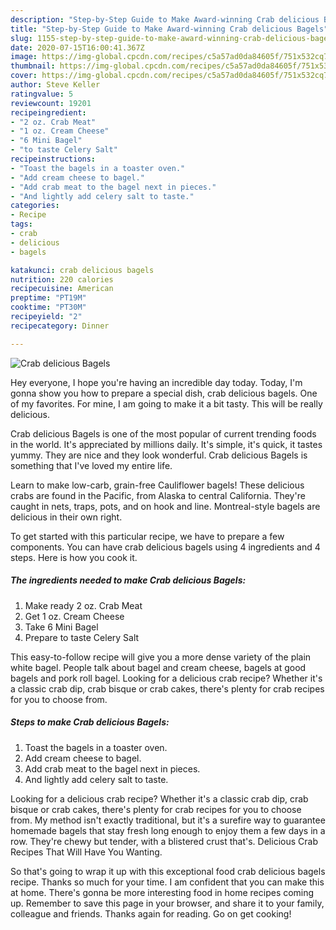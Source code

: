 ```yaml
---
description: "Step-by-Step Guide to Make Award-winning Crab delicious Bagels"
title: "Step-by-Step Guide to Make Award-winning Crab delicious Bagels"
slug: 1155-step-by-step-guide-to-make-award-winning-crab-delicious-bagels
date: 2020-07-15T16:00:41.367Z
image: https://img-global.cpcdn.com/recipes/c5a57ad0da84605f/751x532cq70/crab-delicious-bagels-recipe-main-photo.jpg
thumbnail: https://img-global.cpcdn.com/recipes/c5a57ad0da84605f/751x532cq70/crab-delicious-bagels-recipe-main-photo.jpg
cover: https://img-global.cpcdn.com/recipes/c5a57ad0da84605f/751x532cq70/crab-delicious-bagels-recipe-main-photo.jpg
author: Steve Keller
ratingvalue: 5
reviewcount: 19201
recipeingredient:
- "2 oz. Crab Meat"
- "1 oz. Cream Cheese"
- "6 Mini Bagel"
- "to taste Celery Salt"
recipeinstructions:
- "Toast the bagels in a toaster oven."
- "Add cream cheese to bagel."
- "Add crab meat to the bagel next in pieces."
- "And lightly add celery salt to taste."
categories:
- Recipe
tags:
- crab
- delicious
- bagels

katakunci: crab delicious bagels 
nutrition: 220 calories
recipecuisine: American
preptime: "PT19M"
cooktime: "PT30M"
recipeyield: "2"
recipecategory: Dinner

---
```



![Crab delicious Bagels](https://img-global.cpcdn.com/recipes/c5a57ad0da84605f/751x532cq70/crab-delicious-bagels-recipe-main-photo.jpg)

Hey everyone, I hope you're having an incredible day today. Today, I'm gonna show you how to prepare a special dish, crab delicious bagels. One of my favorites. For mine, I am going to make it a bit tasty. This will be really delicious.

Crab delicious Bagels is one of the most popular of current trending foods in the world. It's appreciated by millions daily. It's simple, it's quick, it tastes yummy. They are nice and they look wonderful. Crab delicious Bagels is something that I've loved my entire life.

Learn to make low-carb, grain-free Cauliflower bagels! These delicious crabs are found in the Pacific, from Alaska to central California. They&#39;re caught in nets, traps, pots, and on hook and line. Montreal-style bagels are delicious in their own right.


To get started with this particular recipe, we have to prepare a few components. You can have crab delicious bagels using 4 ingredients and 4 steps. Here is how you cook it.

<!--inarticleads1-->

##### The ingredients needed to make Crab delicious Bagels:

1. Make ready 2 oz. Crab Meat
1. Get 1 oz. Cream Cheese
1. Take 6 Mini Bagel
1. Prepare to taste Celery Salt


This easy-to-follow recipe will give you a more dense variety of the plain white bagel. People talk about bagel and cream cheese, bagels at good bagels and pork roll bagel. Looking for a delicious crab recipe? Whether it&#39;s a classic crab dip, crab bisque or crab cakes, there&#39;s plenty for crab recipes for you to choose from. 

<!--inarticleads2-->

##### Steps to make Crab delicious Bagels:

1. Toast the bagels in a toaster oven.
1. Add cream cheese to bagel.
1. Add crab meat to the bagel next in pieces.
1. And lightly add celery salt to taste.


Looking for a delicious crab recipe? Whether it&#39;s a classic crab dip, crab bisque or crab cakes, there&#39;s plenty for crab recipes for you to choose from. My method isn&#39;t exactly traditional, but it&#39;s a surefire way to guarantee homemade bagels that stay fresh long enough to enjoy them a few days in a row. They&#39;re chewy but tender, with a blistered crust that&#39;s. Delicious Crab Recipes That Will Have You Wanting. 

So that's going to wrap it up with this exceptional food crab delicious bagels recipe. Thanks so much for your time. I am confident that you can make this at home. There's gonna be more interesting food in home recipes coming up. Remember to save this page in your browser, and share it to your family, colleague and friends. Thanks again for reading. Go on get cooking!
